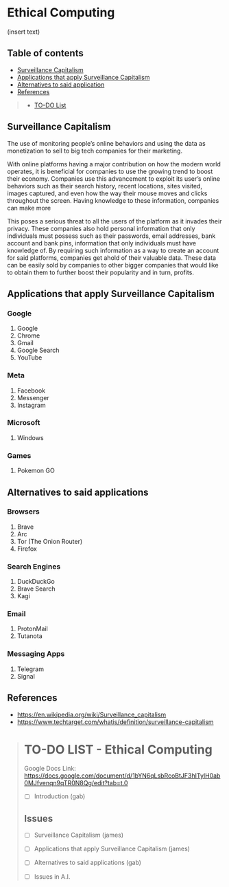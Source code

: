 # Ethical Computing
(insert text)

## Table of contents

- [Surveillance Capitalism](#surveillance-capitalism)
- [Applications that apply Surveillance Capitalism](#applications-that-apply-surveillance-capitalism)
- [Alternatives to said application](#alternatives-to-said-applications)
- [References](#references)
> - [TO-DO List](#to-do-list---ethical-computing)

## Surveillance Capitalism 

The use of monitoring people’s online behaviors and using the data as monetization to sell to big tech companies for their marketing.

With online platforms having a major contribution on how the modern world operates, it is beneficial for companies to use the growing trend to boost their economy. Companies use this advancement to exploit its user’s online behaviors such as their search history, recent locations, sites visited, images captured, and even how the way their mouse moves and clicks throughout the screen. Having knowledge to these information, companies can make more  

This poses a serious threat to all the users of the platform as it invades their privacy.
These companies also hold personal information that only individuals must possess such as their passwords, email addresses, bank account and bank pins, information that only individuals must have knowledge of. By requiring such information as a way to create an account for said platforms, companies get ahold of their valuable data. These data can be easily sold by companies to other bigger companies that would like to obtain them to further boost their popularity and in turn, profits.

## Applications that apply Surveillance Capitalism

### Google

1. Google
2. Chrome
3. Gmail
4. Google Search
5. YouTube
### Meta
1. Facebook
2. Messenger
3. Instagram
### Microsoft
1. Windows
### Games
1. Pokemon GO

## Alternatives to said applications

### Browsers
1. Brave
2. Arc
3. Tor (The Onion Router)
4. Firefox
### Search Engines
1. DuckDuckGo
2. Brave Search
3. Kagi
### Email
1. ProtonMail
2. Tutanota
### Messaging Apps
1. Telegram
2. Signal

## References
- https://en.wikipedia.org/wiki/Surveillance_capitalism
- https://www.techtarget.com/whatis/definition/surveillance-capitalism

> # TO-DO LIST - Ethical Computing
> Google Docs Link: https://docs.google.com/document/d/1bYN6qLsbRcoBtJF3hITylH0ab0MJfvenqn9qTR0N8Qg/edit?tab=t.0
> - [ ] Introduction (gab) <br/>
> ## Issues
> - [ ] Surveillance Capitalism (james)
> - [ ] Applications that apply Surveillance Capitalism (james)
> - [ ] Alternatives to said applications (gab)
>
> - [ ] Issues in A.I.
